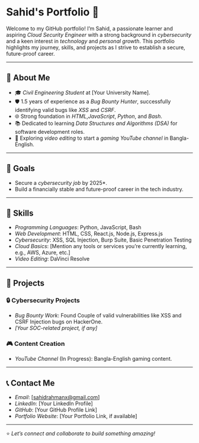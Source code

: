 # Sahid's Portfolio 🚀

Welcome to my GitHub portfolio! I’m Sahid, a passionate learner and aspiring *Cloud Security Engineer* with a strong background in *cybersecurity* and a keen interest in *technology* and *personal growth*. This portfolio highlights my journey, skills, and projects as I strive to establish a secure, future-proof career.

---

## 🌟 About Me

- 🎓 *Civil Engineering Student* at [Your University Name].
- 🛡️ 1.5 years of experience as a *Bug Bounty Hunter*, successfully identifying valid bugs like *XSS* and *CSRF*.
- 🌐 Strong foundation in *HTML*,*JavaScript*, *Python*, and *Bash*.
- 📚 Dedicated to learning *Data Structures and Algorithms (DSA)* for software development roles.
- 🎥 Exploring *video editing* to start a *gaming YouTube channel* in Bangla-English.

---

## 🎯 Goals

- Secure a *cybersecurity job* by  2025*.
- Build a financially stable and future-proof career in the tech industry.

---

## 🔧 Skills

- *Programming Languages*: Python, JavaScript, Bash  
- *Web Development*: HTML, CSS, React.js, Node.js, Express.js  
- *Cybersecurity*: XSS, SQL Injection, Burp Suite, Basic Penetration Testing  
- *Cloud Basics*: [Mention any tools or services you’re currently learning, e.g., AWS, Azure, etc.]  
- *Video Editing*: DaVinci Resolve  

---

## 📂 Projects

### 🔒 Cybersecurity Projects
- *Bug Bounty Work*: Found Couple of  valid  vulnerabilities like XSS and CSRF Injection bugs on HackerOne.  
- *[Your SOC-related project, if any]*  


### 🎮 Content Creation
- *YouTube Channel* (In Progress): Bangla-English gaming content.  

---


## 📞 Contact Me

- *Email*: [sahidrahmanx@gmail.com]  
- *LinkedIn*: [Your LinkedIn Profile]  
- *GitHub*: [Your GitHub Profile Link]  
- *Portfolio Website*: [Your Portfolio Link, if available]  

---

⭐ *Let’s connect and collaborate to build something amazing!*
